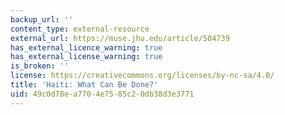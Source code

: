 ```yaml
---
backup_url: ''
content_type: external-resource
external_url: https://muse.jhu.edu/article/504739
has_external_licence_warning: true
has_external_license_warning: true
is_broken: ''
license: https://creativecommons.org/licenses/by-nc-sa/4.0/
title: 'Haiti: What Can Be Done?'
uid: 49c0d78e-a770-4e75-85c2-0db38d3e3771
---
```

